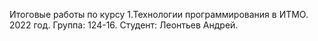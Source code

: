 Итоговые работы по курсу 1.Технологии программирования в ИТМО. 2022 год.
Группа: 124-16. Студент: Леонтьев Андрей.
